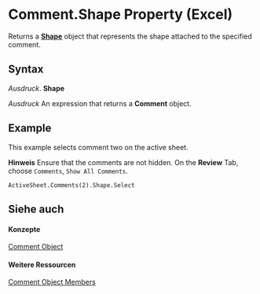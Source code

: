 
# Comment.Shape Property (Excel)

Returns a  **[Shape](8f01fcd1-b7d9-5216-2de5-40fb6648a403.md)** object that represents the shape attached to the specified comment.


## Syntax

 _Ausdruck_. **Shape**

 _Ausdruck_ An expression that returns a **Comment** object.


## Example

This example selects comment two on the active sheet.


 **Hinweis**  Ensure that the comments are not hidden. On the  **Review** Tab, choose `Comments`,  `Show All Comments`.


```
ActiveSheet.Comments(2).Shape.Select
```


## Siehe auch


#### Konzepte


[Comment Object](3627e9be-2a28-9dc5-c822-ad42857134e3.md)
#### Weitere Ressourcen


[Comment Object Members](http://msdn.microsoft.com/library/b2ed3262-4479-83e9-28a1-8d61870db1f1%28Office.15%29.aspx)